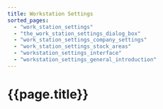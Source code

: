 ```yaml
---
title: Workstation Settings
sorted_pages:
  - "work_station_settings"
  - "the_work_station_settings_dialog_box"
  - "work_station_settings_company_settings"
  - "work_station_settings_stock_areas"
  - "workstation_settings_interface"
  - "workstation_settings_general_introduction"
---
```

# {{page.title}}
